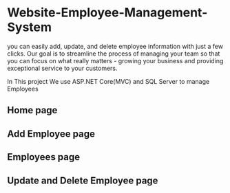 # Website-Employee-Management-System
you can easily add, update, and delete employee information with just a few clicks. Our goal is to streamline the process of managing your team so that you can focus on what really matters - growing your business and providing exceptional service to your customers.

In This project We use ASP.NET Core(MVC) and SQL Server to manage Employees 

## Home page

## Add Employee page

## Employees page 

## Update and Delete Employee page
